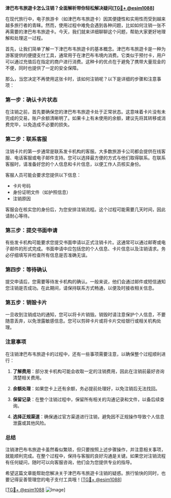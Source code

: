 **津巴布韦旅遊卡怎么注销？全面解析带你轻松解决疑问[[TG💪+ @esim1088](https://t.me/s/esim1088)]**

在现代旅行中，电子旅游卡（如津巴布韦旅遊卡）因其便捷性和实用性而受到越来越多旅行者的青睐。然而，使用过程中难免会遇到各种问题，比如如何注销一张不再需要的津巴布韦旅遊卡。今天，我们就来详细聊聊这个问题，帮助大家更好地理解和处理这一过程。

首先，让我们简单了解一下津巴布韦旅遊卡的基本概念。津巴布韦旅遊卡是一种为游客提供的便捷支付工具，通常用于在津巴布韦境内消费。它类似于预付卡，用户可以通过充值后在指定的商户进行消费。这种卡的优点在于避免了携带大量现金的不便，同时也提供了一定的安全保障。

那么，当您决定不再使用这张卡时，该如何注销呢？以下是详细的步骤和注意事项：

### **第一步：确认卡片状态**
在注销之前，首先要确保您的津巴布韦旅遊卡处于正常状态。这意味着卡片没有未完成的交易，账户余额清晰明了。如果卡上有未使用的余额，建议先将其转移或消费完毕，以免造成不必要的损失。

### **第二步：联系客服**
注销卡片的第一步通常是联系发卡机构的客服。大多数旅游卡公司都会提供在线客服、电话客服或电子邮件支持。您可以选择最方便的方式与他们取得联系。在联系客服时，请准备好您的个人信息和卡片信息，以便工作人员核实身份。

客服人员可能会要求您提供以下信息：
- 卡片号码
- 身份证明文件（如护照信息）
- 注销原因

客服会在核实您的身份后，为您安排注销流程。这个过程可能需要几天时间，因此请耐心等待。

### **第三步：提交书面申请**
有些发卡机构可能要求您提交书面申请以正式注销卡片。这通常可以通过邮寄或电子邮件的形式完成。书面申请中应包括您的个人信息、卡片信息以及注销请求。务必仔细填写并检查所有信息是否准确无误。

### **第四步：等待确认**
提交申请后，您需要等待发卡机构的确认。一般来说，他们会通过邮件或短信通知您注销是否成功。在此期间，请保持联系方式畅通，以便及时接收相关信息。

### **第五步：销毁卡片**
一旦收到注销成功的通知，您可以将卡片销毁。销毁时请注意保护个人信息，不要随意丢弃，以免泄露敏感信息。您可以剪碎卡片或将卡片交给银行或相关机构处理。

### **注意事项**
在注销津巴布韦旅遊卡的过程中，还有一些事项需要注意，以确保整个过程顺利进行：

1. **了解费用**：部分发卡机构可能会收取一定的注销费用，因此在注销前最好咨询清楚相关费用。
   
2. **余额处理**：如果您卡上还有余额，务必提前处理好，以免注销后无法找回。

3. **保留记录**：在整个注销过程中，保留所有相关的沟通记录和文件，以备后续查询。

4. **选择正规渠道**：确保通过官方渠道进行注销，避免因不正规操作导致个人信息泄露或其他风险。

### **总结**
注销津巴布韦旅遊卡虽然看似繁琐，但只要按照上述步骤操作，并注意相关事项，就能顺利完成。在整个过程中，保持与客服的良好沟通是关键。如果您对注销流程有任何疑问，随时可以向客服咨询，他们会为您提供专业的指导。

希望这篇文章能帮助您解决关于津巴布韦旅遊卡注销的疑惑。旅行愉快的同时，也要记得妥善管理您的电子支付工具哦！[[TG💪+ @esim1088](https://t.me/s/esim1088)]

[[TG💪+ @esim1088](https://t.me/s/esim1088) ![Image](https://i.postimg.cc/4NQfJmqS/Snipaste-2025-05-13-00-14-12.png)]